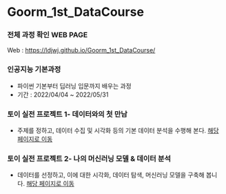 # Goorm_1st_DataCourse
 
### 전체 과정 확인 WEB PAGE
Web : https://ldjwj.github.io/Goorm_1st_DataCourse/


### 인공지능 기본과정
 * 파이썬 기본부터 딥러닝 입문까지 배우는 과정
 * 기간 : 2022/04/04 ~ 2022/05/31


### 토이 실전 프로젝트 1- 데이터와의 첫 만남
 * 주제를 정하고, 데이터 수집 및 시각화 등의 기본 데이터 분석을 수행해 본다. [해당페이지로 이동](https://github.com/LDJWJ/Goorm_1st_DataCourse/tree/main/01_TeamProject_First_DataStart) 


### 토이 실전 프로젝트 2- 나의 머신러닝 모델 & 데이터 분석
 * 데이터를 선정하고, 이에 대한 시각화, 데이터 탐색, 머신러닝 모델을 구축해 봅니다. [해당 페이지로 이동](https://github.com/LDJWJ/Goorm_1st_DataCourse/tree/main/02_ToyProject_Second)
